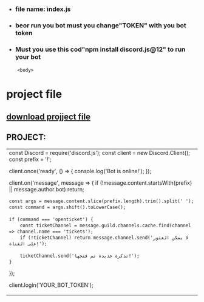 
<html>
  <head>
    <ul>
      <li><h3>file name: index.js</h3></li>
        <li><h3>beor run you bot must you change"TOKEN" with you bot token</h3></li>
        <li><h3>Must you use this cod"npm install discord.js@12" to run your bot</h3></li>
    </ul>
  </head>
  
        <body>
<h1>project file</h1>
<a href="index (5).js"><h2>download projject file</h2></a>
          <h2>
            PROJECT:</h2>
          <table>
            <tr>
              <td>
                const Discord = require('discord.js');
const client = new Discord.Client();
const prefix = '!';

client.once('ready', () => {
    console.log('Bot is online!');
});

client.on('message', message => {
    if (!message.content.startsWith(prefix) || message.author.bot) return;

    const args = message.content.slice(prefix.length).trim().split(' ');
    const command = args.shift().toLowerCase();

    if (command === 'openticket') {
        const ticketChannel = message.guild.channels.cache.find(channel => channel.name === 'tickets');
        if (!ticketChannel) return message.channel.send('لا يمكن العثور على القناة!');

        ticketChannel.send('تذكرة جديدة تم فتحها!');
    }
});

client.login('YOUR_BOT_TOKEN');
              </td>
            </tr>
          </table>
          <style>
            body{
              background-image: url('Picsart_24-05-16_20-56-54-582.jpg');
              
            }
          </style>
          <a href="https://bleu1js.github.io/Blue._.js"><img src="Picsart_24-05-17_11-16-44-661.jpg" height= "45" weight= "45"></a>
          
        </body>
          </html>
